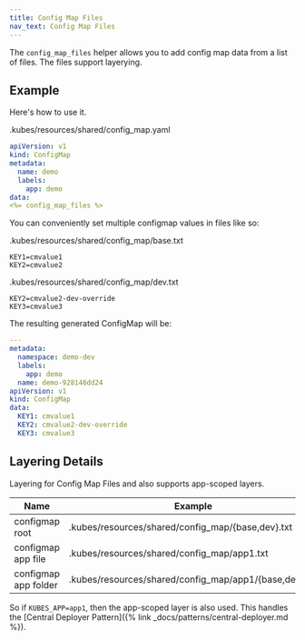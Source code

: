 ```yaml
---
title: Config Map Files
nav_text: Config Map Files
---
```


The `config_map_files` helper allows you to add config map data from a list of files. The files support layerying.

## Example

Here's how to use it.

.kubes/resources/shared/config_map.yaml

```yaml
apiVersion: v1
kind: ConfigMap
metadata:
  name: demo
  labels:
    app: demo
data:
<%= config_map_files %>
```

You can conveniently set multiple configmap values in files like so:

.kubes/resources/shared/config_map/base.txt

    KEY1=cmvalue1
    KEY2=cmvalue2

.kubes/resources/shared/config_map/dev.txt

    KEY2=cmvalue2-dev-override
    KEY3=cmvalue3

The resulting generated ConfigMap will be:

```yaml
---
metadata:
  namespace: demo-dev
  labels:
    app: demo
  name: demo-928146dd24
apiVersion: v1
kind: ConfigMap
data:
  KEY1: cmvalue1
  KEY2: cmvalue2-dev-override
  KEY3: cmvalue3
```

## Layering Details

Layering for Config Map Files and also supports app-scoped layers.

Name | Example
--- | ---
configmap root | .kubes/resources/shared/config_map/{base,dev}.txt
configmap app file | .kubes/resources/shared/config_map/app1.txt
configmap app folder | .kubes/resources/shared/config_map/app1/{base,dev}.txt

So if `KUBES_APP=app1`, then the app-scoped layer is also used. This handles the [Central Deployer Pattern]({% link _docs/patterns/central-deployer.md %}).

